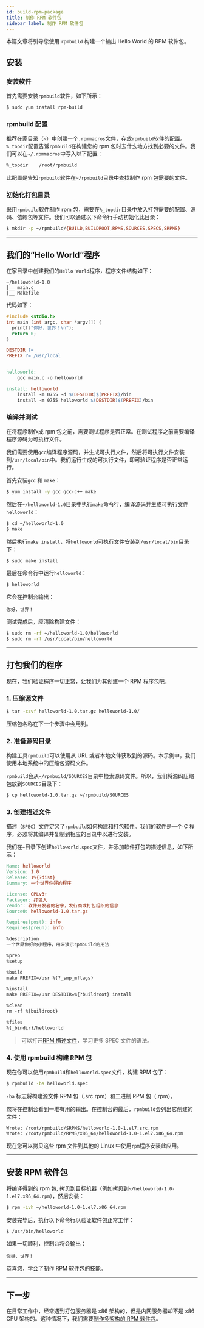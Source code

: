 ```yaml
---
id: build-rpm-package
title: 制作 RPM 软件包
sidebar_label: 制作 RPM 软件包
---
```


本篇文章将引导您使用 `rpmbuild` 构建一个输出 Hello World 的 RPM 软件包。

## 安装

### 安装软件

首先需要安装`rpmbuild`软件，如下所示：

```bash
$ sudo yum install rpm-build
```

### rpmbuild 配置

推荐在家目录（`~`）中创建一个`.rpmmacros`文件，存放`rpmbuild`软件的配置。`%_topdir`配置告诉`rpmbuild`在构建您的 rpm 包时去什么地方找到必要的文件。我们可以在`~/.rpmmacros`中写入以下配置：

```bash
%_topdir    /root/rpmbuild
```

此配置是告知`rpmbuild`软件在`~/rpmbuild`目录中查找制作 rpm 包需要的文件。

### 初始化打包目录

采用`rpmbuild`软件制作 rpm 包，需要在`%_topdir`目录中放入打包需要的配置、源码、依赖包等文件。我们可以通过以下命令行手动初始化此目录：

```bash
$ mkdir -p ~/rpmbuild/{BUILD,BUILDROOT,RPMS,SOURCES,SPECS,SRPMS}
```

---

## 我们的“Hello World”程序

在家目录中创建我们的`Hello World`程序，程序文件结构如下：

```
~/helloworld-1.0
|__ main.c
|__ Makefile
```

代码如下：

```c title="~/helloworld-1.0/main.c"
#include <stdio.h>
int main (int argc, char *argv[]) {
  printf("你好，世界！\n");
  return 0;
}
```

```makefile title="~/helloworld-1.0/Makefile"
DESTDIR ?=
PREFIX ?= /usr/local


helloworld:
	gcc main.c -o helloworld

install: helloworld
	install -m 0755 -d $(DESTDIR)$(PREFIX)/bin
	install -m 0755 helloworld $(DESTDIR)$(PREFIX)/bin
```

### 编译并测试

在将程序制作成 rpm 包之前，需要测试程序是否正常。在测试程序之前需要编译程序源码为可执行文件。

我们需要使用`gcc`编译程序源码，并生成可执行文件，然后将可执行文件安装到`/usr/local/bin`中。我们运行生成的可执行文件，即可验证程序是否正常运行。

首先安装`gcc` 和 `make`：

```bash
$ yum install -y gcc gcc-c++ make
```

然后在`~/helloworld-1.0`目录中执行`make`命令行，编译源码并生成可执行文件`helloworld`：

```bash
$ cd ~/helloworld-1.0
$ make
```

然后执行`make install`，将`helloworld`可执行文件安装到`/usr/local/bin`目录下：

```bash
$ sudo make install
```

最后在命令行中运行`helloworld`：

```bash
$ helloworld
```

它会在控制台输出：

```
你好，世界！
```

测试完成后，应清除构建文件：

```bash
$ sudo rm -rf ~/helloworld-1.0/helloworld
$ sudo rm -rf /usr/local/bin/helloworld
```

---

## 打包我们的程序

现在，我们验证程序一切正常，让我们为其创建一个 RPM 程序包吧。

### 1. 压缩源文件

```bash
$ tar -czvf helloworld-1.0.tar.gz helloworld-1.0/
```

压缩包名称在下一个步骤中会用到。

### 2. 准备源码目录

构建工具`rpmbuild`可以使用从 URL 或者本地文件获取到的源码。本示例中，我们使用本地系统中的压缩包源码文件。

`rpmbuild`会从`~/rpmbuild/SOURCES`目录中检索源码文件。所以，我们将源码压缩包放到`SOURCES`目录下：

```bash
$ cp helloworld-1.0.tar.gz ~/rpmbuild/SOURCES
```

### 3. 创建描述文件

描述（`SPEC`）文件定义了`rpmbuild`如何构建和打包软件。我们的软件是一个 C 程序，必须将其编译并复制到相应的目录中以进行安装。

我们在`~`目录下创建`helloworld.spec`文件，并添加软件打包的描述信息，如下所示：

```makefile title="~/helloworld.spec"
Name: helloworld
Version: 1.0
Release: 1%{?dist}
Summary: 一个世界你好的程序

License: GPLv3+
Packager: 打包人
Vendor: 软件开发者的名字，发行商或打包组织的信息
Source0: helloworld-1.0.tar.gz

Requires(post): info
Requires(preun): info

%description
一个世界你好的小程序，用来演示rpmbuild的用法

%prep
%setup

%build
make PREFIX=/usr %{?_smp_mflags}

%install
make PREFIX=/usr DESTDIR=%{?buildroot} install

%clean
rm -rf %{buildroot}

%files
%{_bindir}/helloworld
```

> 可以打开[RPM 描述文件](./rpm-spec.md)，学习更多 SPEC 文件的语法。

### 4. 使用 rpmbuild 构建 RPM 包

现在你可以使用`rpmbuild`和`helloworld.spec`文件，构建 RPM 包了：

```bash
$ rpmbuild -ba helloworld.spec
```

`-ba` 标志将构建源文件 RPM 包（.src.rpm）和二进制 RPM 包（.rpm）。

您将在控制台看到一堆有用的输出。在控制台的最后，`rpmbuild`会列出它创建的文件：

```
Wrote: /root/rpmbuild/SRPMS/helloworld-1.0-1.el7.src.rpm
Wrote: /root/rpmbuild/RPMS/x86_64/helloworld-1.0-1.el7.x86_64.rpm
```

现在您可以拷贝这些 rpm 文件到其他的 Linux 中使用`rpm`程序安装此应用。

---

## 安装 RPM 软件包

将编译得到的 rpm 包, 拷贝到目标机器（例如拷贝到`~/helloworld-1.0-1.el7.x86_64.rpm`），然后安装：

```bash
$ rpm -ivh ~/helloworld-1.0-1.el7.x86_64.rpm
```

安装完毕后，执行以下命令行以验证软件包正常工作：

```bash
$ /usr/bin/helloworld
```

如果一切顺利，控制台将会输出：

```
你好，世界！
```

恭喜您，学会了制作 RPM 软件包的技能。

---

## 下一步

在日常工作中，经常遇到打包服务器是 x86 架构的，但是内网服务器却不是 x86 CPU 架构的。这种情况下，我们需要[制作多架构的 RPM 软件包](./build-multi-architectural-rpm-packages.md)。
